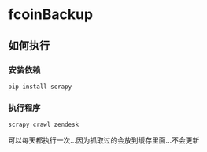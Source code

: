 # fcoinBackup
 
## 如何执行

### 安装依赖

`pip install scrapy`

### 执行程序

`scrapy crawl zendesk`

可以每天都执行一次...因为抓取过的会放到缓存里面...不会更新